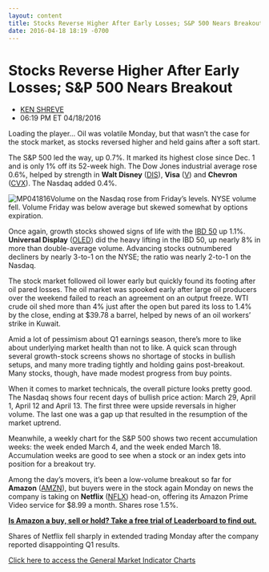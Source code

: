 ```yaml
---
layout: content
title: Stocks Reverse Higher After Early Losses; S&P 500 Nears Breakout
date: 2016-04-18 18:19 -0700
---
```



Stocks Reverse Higher After Early Losses; S&P 500 Nears Breakout
=================================================================




* [KEN SHREVE](https://www.investors.com/author/shrevek/ "Posts by KEN SHREVE")
* 06:19 PM ET 04/18/2016




Loading the player...
Oil was volatile Monday, but that wasn’t the case for the stock market, as stocks reversed higher and held gains after a soft start.


The S&P 500 led the way, up 0.7%. It marked its highest close since Dec. 1 and is only 1% off its 52-week high. The Dow Jones industrial average rose 0.6%, helped by strength in **Walt Disney** ([DIS](https://research.investors.com/quote.aspx?symbol=DIS)), **Visa** ([V](https://research.investors.com/quote.aspx?symbol=V)) and **Chevron** ([CVX](https://research.investors.com/quote.aspx?symbol=CVX)). The Nasdaq added 0.4%.


![MP041816](https://www.investors.com/wp-content/uploads/2016/04/MP041816-1-177x300.jpg)Volume on the Nasdaq rose from Friday’s levels. NYSE volume fell. Volume Friday was below average but skewed somewhat by options expiration.


Once again, growth stocks showed signs of life with the [IBD 50](https://www.investors.com/stock-lists/ibd-50/ibd-50-performance/) up 1.1%. **Universal Display** ([OLED](https://research.investors.com/quote.aspx?symbol=OLED)) did the heavy lifting in the IBD 50, up nearly 8% in more than double-average volume. Advancing stocks outnumbered decliners by nearly 3-to-1 on the NYSE; the ratio was nearly 2-to-1 on the Nasdaq.


The stock market followed oil lower early but quickly found its footing after oil pared losses. The oil market was spooked early after large oil producers over the weekend failed to reach an agreement on an output freeze. WTI crude oil shed more than 4% just after the open but pared its loss to 1.4% by the close, ending at $39.78 a barrel, helped by news of an oil workers’ strike in Kuwait.


Amid a lot of pessimism about Q1 earnings season, there’s more to like about underlying market health than not to like. A quick scan through several growth-stock screens shows no shortage of stocks in bullish setups, and many more trading tightly and holding gains post-breakout. Many stocks, though, have made modest progress from buy points.


When it comes to market technicals, the overall picture looks pretty good. The Nasdaq shows four recent days of bullish price action: March 29, April 1, April 12 and April 13. The first three were upside reversals in higher volume. The last one was a gap up that resulted in the resumption of the market uptrend.


Meanwhile, a weekly chart for the S&P 500 shows two recent accumulation weeks: the week ended March 4, and the week ended March 18. Accumulation weeks are good to see when a stock or an index gets into position for a breakout try.


Among the day’s movers, it’s been a low-volume breakout so far for **Amazon** ([AMZN](https://research.investors.com/quote.aspx?symbol=AMZN)), but buyers were in the stock again Monday on news the company is taking on **Netflix** ([NFLX](https://research.investors.com/quote.aspx?symbol=NFLX)) head-on, offering its Amazon Prime Video service for $8.99 a month. Shares rose 1.5%.


**[Is Amazon a buy, sell or hold? Take a free trial of Leaderboard to find out.](http://leaderboard.investors.com/leaderboard/leaders/default.aspx)**


Shares of Netflix fell sharply in extended trading Monday after the company reported disappointing Q1 results.


[Click here to access the General Market Indicator Charts](https://www.investors.com/wp-content/uploads/2016/04/GMI041916.pdf)




